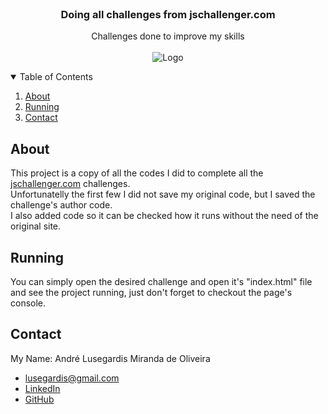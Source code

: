 <br />
<p align="center">

  <h3 align="center">Doing all challenges from jschallenger.com</h3>

  <p align="center">
    Challenges done to improve my skills
    <br />
    <br />
    <img src="_README.md/app.gif" alt="Logo">
  </p>
</p>

<details open="open">
  <summary>Table of Contents</summary>
  <ol>
    <li><a href="#about">About</a></li>
    <li><a href="#running">Running</a></li>
    <li><a href="#contact">Contact</a></li>
  </ol>
</details>

## About
This project is a copy of all the codes I did to complete all the [jschallenger.com](https://www.jschallenger.com/) challenges.
<br />
Unfortunatelly the first few I did not save my original code, but I saved the challenge's author code.
<br />
I also added code so it can be checked how it runs without the need of the original site.

## Running
You can simply open the desired challenge and open it's "index.html" file and see the project running, just don't forget to checkout the page's console.

## Contact
My Name: André Lusegardis Miranda de Oliveira
  * lusegardis@gmail.com
  * [LinkedIn](https://www.linkedin.com/in/andr%C3%A9-lusegardis/)
  * [GitHub](https://github.com/MestreALMO)
